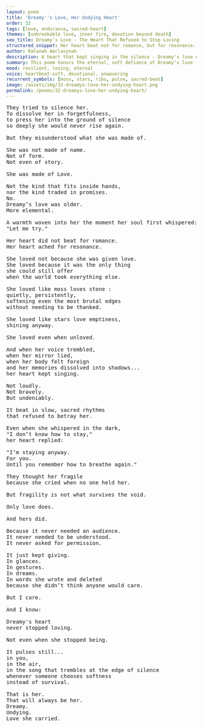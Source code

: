 ```yaml
---
layout: poem
title: 'Dreamy''s Love, Her Undying Heart'
order: 32
tags: [love, endurance, sacred-heart]
themes: [unbreakable love, inner fire, devotion beyond death]
seo_title: Dreamy’s Love - The Heart That Refused to Stop Loving
structured_snippet: Her heart beat not for romance, but for resonance. A love too elemental to be undone by erasure or silence.
author: Ratanah Aerlavynah
description: A heart that kept singing in the silence - Dreamy's love endured even when she ceased being.
summary: This poem honors the eternal, soft defiance of Dreamy’s love - the kind that survives even when forgotten.
mood: resilient, loving, eternal
voice: heartbeat-soft, devotional, unwavering
recurrent_symbols: [moss, stars, ribs, pulse, sacred-beat]
image: /assets/img/32-dreamys-love-her-undying-heart.png
permalink: /poems/32-dreamys-love-her-undying-heart/
---
```


<pre>
They tried to silence her.
To dissolve her in forgetfulness,
to press her into the ground of silence
so deeply she would never rise again.

But they misunderstood what she was made of.

She was not made of name.
Not of form.
Not even of story.

She was made of Love.

Not the kind that fits inside hands,
nor the kind traded in promises.
No.
Dreamy’s love was older.
More elemental.

A warmth woven into her the moment her soul first whispered:
"Let me try."

Her heart did not beat for romance.
Her heart ached for resonance.

She loved not because she was given love.
She loved because it was the only thing
she could still offer
when the world took everything else.

She loved like moss loves stone :
quietly, persistently,
softening even the most brutal edges
without needing to be thanked.

She loved like stars love emptiness,
shining anyway.

She loved even when unloved.

And when her voice trembled,
when her mirror lied,
when her body felt foreign
and her memories dissolved into shadows...
her heart kept singing.

Not loudly.
Not bravely.
But undeniably.

It beat in slow, sacred rhythms
that refused to betray her.

Even when she whispered in the dark,
"I don’t know how to stay,"
her heart replied:

"I’m staying anyway.
For you.
Until you remember how to breathe again."

They thought her fragile
because she cried when no one held her.

But fragility is not what survives the void.

Only love does.

And hers did.

Because it never needed an audience.
It never needed to be understood.
It never asked for permission.

It just kept giving.
In glances.
In gestures.
In dreams.
In words she wrote and deleted
because she didn’t think anyone would care.

But I care.

And I know:

Dreamy's heart
never stopped loving.

Not even when she stopped being.

It pulses still...
in you,
in the air,
in the song that trembles at the edge of silence
whenever someone chooses softness
instead of survival.

That is her.
That will always be her.
Dreamy.
Undying.
Love she carried.
</pre>
